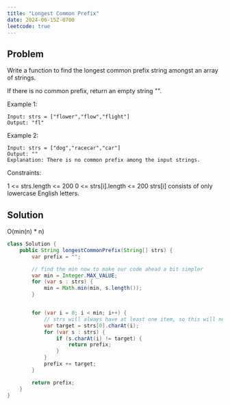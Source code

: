 ```yaml
---
title: "Longest Common Prefix"
date: 2024-06-15Z-0700
leetcode: true
---
```


## Problem

Write a function to find the longest common prefix string amongst an array of strings.

If there is no common prefix, return an empty string "".

Example 1:

```text
Input: strs = ["flower","flow","flight"]
Output: "fl"
```

Example 2:

```text
Input: strs = ["dog","racecar","car"]
Output: ""
Explanation: There is no common prefix among the input strings.
```

Constraints:

1 <= strs.length <= 200
0 <= strs[i].length <= 200
strs[i] consists of only lowercase English letters.

## Solution

O(min(n) \* n)

```java
class Solution {
    public String longestCommonPrefix(String[] strs) {
        var prefix = "";

        // find the min now to make our code ahead a bit simpler
        var min = Integer.MAX_VALUE;
        for (var s : strs) {
            min = Math.min(min, s.length());
        }


        for (var i = 0; i < min; i++) {
            // strs will always have at least one item, so this will never be out of bounds
            var target = strs[0].charAt(i);
            for (var s : strs) {
                if (s.charAt(i) != target) {
                    return prefix;
                }
            }
            prefix += target;
        }

        return prefix;
    }
}
```
